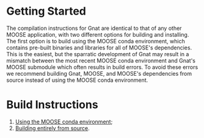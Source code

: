 # Getting Started

The compilation instructions for Gnat are identical to that of any other MOOSE application,
with two different options for building and installing. The first option is to build using
the MOOSE conda environment, which contains pre-built binaries and libraries for all of MOOSE's
dependencies. This is the easiest, but the sparratic development of Gnat may result in
a mismatch between the most recent MOOSE conda environment and Gnat's MOOSE submodule
which often results in build errors. To avoid these errors we recommend building Gnat, MOOSE,
and MOOSE's dependencies from source instead of using the MOOSE conda environment.

# Build Instructions

1. [Using the MOOSE conda environment](moose_conda.md);
2. [Building entirely from source](from_source.md).
